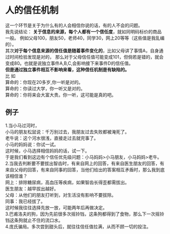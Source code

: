 # 人的信任机制
这一个环节是关于为什么有的人会相信你说的话，有的人不会的问题。\
我先说结论：
**关于信息的来源，每个人都有一个信任度**，就如同明码标价的商品一般。
例如父母100，朋友50，老师40，同学30，网上20等等（这些值是我乱编的）。\
其次**对于每个信息来源的信任值是随着事件变化的**，比如父母讲了事情A，自身通过时间检验发现是对的，
那么对于父母信任值可能变成101，但倘若是错的，就会变成80。也就是说独立事件A,B,C,会影响接下来事件D的信任值。\
  **但是通过独立事件相互不影响来看，这种信任机制是有缺陷的。**\
比 如\
算命的：你现在20多岁,你一听是对的。\
算命的：你读过大学，你一听又是对的。\
算命的：你将来会大富大贵。你一听，这可能是真的吧。

## 例子
1.当小马过河时，\
小马的朋友松鼠说：千万别过去，我朋友过去失败都被淹死了。\
老牛说：这个河水很浅，直接走过去就完事了。\
小马的妈妈说：你试一试。\
这时候，小马选择相信妈妈的话，试一下。\
于是我们看到这边有个信任优先级问题：小马妈妈>小马朋友，小马妈妈>老牛。\
2.当我去判断要不要拔出智齿时，有来自网上的回答，有来自医生朋友的回答，有来自父母的回答，有来自同事的回答，当他们给出的答案相互矛盾时，那么我到底该相信谁？\
网上：排除糖尿病，高血压等疾病，如果智齿长得歪都需拔出。\
医生朋友：越早拔出越好。\
父母：从他们的朋友打听到，对生活没有影响不要拔除。\
同事：我已经拔了。\
这时候我往往选择先放一放，可能两年后再做决定。\
3.巴甫洛夫的狗，因为先前很多次摇铃铛，这条狗都得到了食物，那么下一次摇铃铛这条狗就止不住的流口水。\
4.庞氏骗局。多次尝到甜头后，就往往信任值拉满，从而不顾一切的投注。




